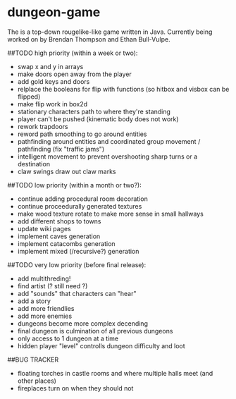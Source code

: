# dungeon-game
The is a top-down rougelike-like game written in Java. Currently being worked on by Brendan Thompson and Ethan  Bull-Vulpe.

##TODO high priority (within a week or two):
* swap x and y in arrays
* make doors open away from the player
* add gold keys and doors
* relplace the booleans for flip with functions (so hitbox and visbox can be flipped)
* make flip work in box2d
* stationary characters path to where they're standing
* player can't be pushed (kinematic body does not work)
* rework trapdoors
* reword path smoothing to go around entities
* pathfinding around entities and coordinated group movement / pathfinding (fix "traffic jams")
* intelligent movement to prevent overshooting sharp turns or a destination
* claw swings draw out claw marks

##TODO low priority (within a month or two?):
* continue adding procedural room decoration
* continue proceedurally generated textures
* make wood texture rotate to make more sense in small hallways
* add different shops to towns
* update wiki pages
* implement caves generation
* implement catacombs generation
* implement mixed (/recursive?) generation

##TODO very low priority (before final release):
* add multithreding!
* find artist (? still need ?)
* add "sounds" that characters can "hear"
* add a story
* add more friendlies
* add more enemies
* dungeons become more complex decending
* final dungeon is culmination of all previous dungeons
* only access to 1 dungeon at a time
* hidden player "level" controlls dungeon difficulty and loot

##BUG TRACKER
* floating torches in castle rooms and where multiple halls meet (and other places)
* fireplaces turn on when they should not
